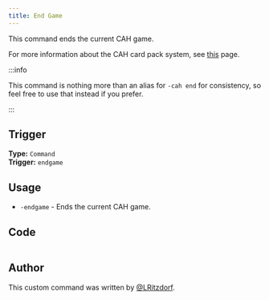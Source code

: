 ```yaml
---
title: End Game
---
```


This command ends the current CAH game.

For more information about the CAH card pack system, see [this](overview) page.

:::info

This command is nothing more than an alias for `-cah end` for consistency, so feel free to use that instead if you prefer.

:::

## Trigger

**Type:** `Command`<br />
**Trigger:** `endgame`

## Usage

- `-endgame` - Ends the current CAH game.

## Code

```gotmpl file=../../../../src/fun/cah_groups/endgame.go.tmpl

```

## Author

This custom command was written by [@LRitzdorf](https://github.com/LRitzdorf).
